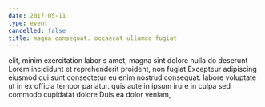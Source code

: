 ```yaml
---
date: 2017-05-11
type: event
cancelled: false
title: magna consequat. occaecat ullamco fugiat
---
```

elit, minim exercitation laboris amet, magna sint dolore nulla do deserunt Lorem incididunt et reprehenderit proident, non fugiat Excepteur adipiscing eiusmod qui sunt consectetur eu enim nostrud consequat. labore voluptate ut in ex officia tempor pariatur. quis aute in ipsum irure in culpa sed commodo cupidatat dolore Duis ea dolor veniam,